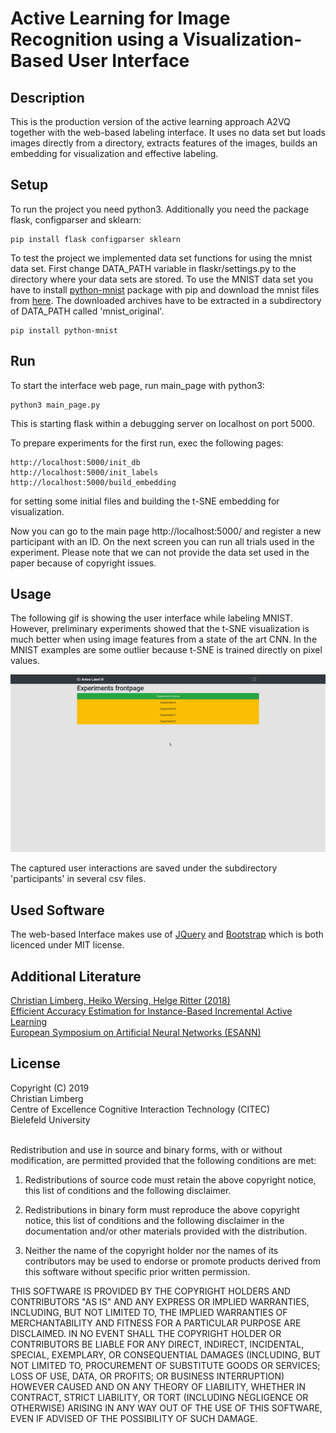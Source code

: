 # Active Learning for Image Recognition using a Visualization-Based User Interface

## Description

This is the production version of the active learning approach A2VQ together with the web-based labeling interface. It uses no data set but loads images directly from a directory, extracts features of the images, builds an embedding for visualization and effective labeling. 

## Setup

To run the project you need python3. Additionally you need the package flask, configparser and sklearn:

```
pip install flask configparser sklearn
```

To test the project we implemented data set functions for using the mnist data set. First change DATA_PATH variable in flaskr/settings.py to the directory where your data sets are stored. To use the MNIST data set you have to install [python-mnist](https://pypi.org/project/python-mnist/) package with pip and download the mnist files from [here](http://yann.lecun.com/exdb/mnist/). The downloaded archives have to be extracted in a subdirectory of DATA_PATH called 'mnist_original'.

```
pip install python-mnist 
```


## Run
To start the interface web page, run main_page with python3:

```
python3 main_page.py
```

This is starting flask within a debugging server on localhost on port 5000.

To prepare experiments for the first run, exec the following pages:

```
http://localhost:5000/init_db
http://localhost:5000/init_labels
http://localhost:5000/build_embedding
```

for setting some initial files and building the t-SNE embedding for visualization.

Now you can go to the main page http://localhost:5000/ and register a new participant with an ID. On the next screen you can run all trials used in the experiment. Please note that we can not provide the data set used in the paper because of copyright issues.

## Usage


The following gif is showing the user interface while labeling MNIST. However, preliminary experiments showed that the t-SNE visualization is much better when using image features from a state of the art CNN. In the MNIST examples are some outlier because t-SNE is trained directly on pixel values. 

![A2VQ workflow](./img/a2vq.gif)

The captured user interactions are saved under the subdirectory 'participants' in several csv files.

## Used Software

The web-based Interface makes use of [JQuery](https://jquery.org/) and [Bootstrap](https://getbootstrap.com/) which is both licenced under MIT license. 

## Additional Literature
[Christian Limberg, Heiko Wersing, Helge Ritter (2018)<br>
Efficient Accuracy Estimation for Instance-Based Incremental Active Learning<br>
European Symposium on Artificial Neural Networks (ESANN)](http://www.honda-ri.de/pubs/pdf/2125.pdf)

## License
Copyright (C) 2019<br>
Christian Limberg<br>
Centre of Excellence Cognitive Interaction Technology (CITEC)<br>
Bielefeld University<br><br>

Redistribution and use in source and binary forms, with or without modification,
are permitted provided that the following conditions are met:

1. Redistributions of source code must retain the above copyright notice,
this list of conditions and the following disclaimer.

2. Redistributions in binary form must reproduce the above copyright notice, this list of conditions
and the following disclaimer in the documentation and/or other materials provided with the distribution.

3. Neither the name of the copyright holder nor the names of its contributors may be used to endorse or promote
products derived from this software without specific prior written permission.

THIS SOFTWARE IS PROVIDED BY THE COPYRIGHT HOLDERS AND CONTRIBUTORS "AS IS" AND ANY EXPRESS OR IMPLIED WARRANTIES, INCLUDING, BUT NOT LIMITED TO, THE IMPLIED WARRANTIES OF MERCHANTABILITY AND FITNESS FOR A PARTICULAR PURPOSE ARE DISCLAIMED. IN NO EVENT SHALL THE COPYRIGHT HOLDER OR CONTRIBUTORS BE LIABLE FOR ANY DIRECT, INDIRECT, INCIDENTAL, SPECIAL, EXEMPLARY, OR CONSEQUENTIAL DAMAGES (INCLUDING, BUT NOT LIMITED TO, PROCUREMENT OF SUBSTITUTE GOODS OR SERVICES; LOSS OF USE, DATA, OR PROFITS; OR BUSINESS INTERRUPTION) HOWEVER CAUSED AND ON ANY THEORY OF LIABILITY, WHETHER IN CONTRACT, STRICT LIABILITY, OR TORT (INCLUDING NEGLIGENCE OR OTHERWISE) ARISING IN ANY WAY OUT OF THE USE OF THIS SOFTWARE, EVEN IF ADVISED OF THE POSSIBILITY OF SUCH DAMAGE.
